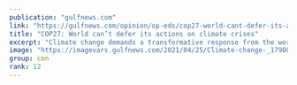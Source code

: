 ```yaml
---
publication: "gulfnews.com"
link: "https://gulfnews.com/opinion/op-eds/cop27-world-cant-defer-its-actions-on-climate-crises-1.91640563"
title: "COP27: World can’t defer its actions on climate crises"
excerpt: "Climate change demands a transformative response from the world’s most powerful countries"
image: "https://imagevars.gulfnews.com/2021/04/25/Climate-change-_179089dd92d_medium.jpg"
group: con
rank: 12
---
```

